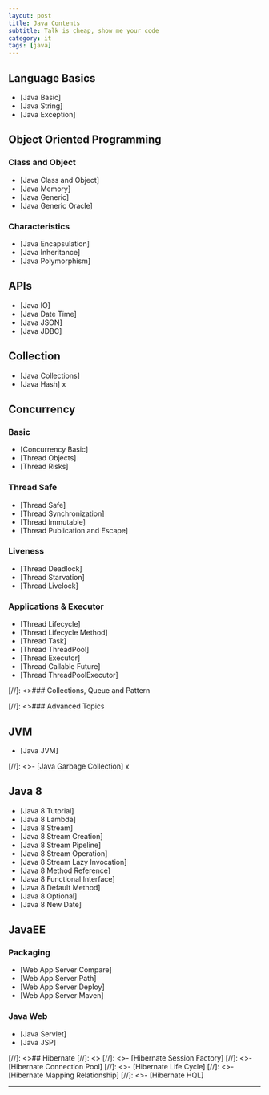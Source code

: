 ```yaml
---
layout: post
title: Java Contents
subtitle: Talk is cheap, show me your code
category: it
tags: [java]
---
```


## Language Basics

- [Java Basic]
- [Java String]
- [Java Exception]

## Object Oriented Programming

### Class and Object

- [Java Class and Object]
- [Java Memory]
- [Java Generic]
- [Java Generic Oracle]

### Characteristics

- [Java Encapsulation]
- [Java Inheritance]
- [Java Polymorphism]

## APIs

- [Java IO]
- [Java Date Time]
- [Java JSON]
- [Java JDBC]

## Collection

- [Java Collections]
- [Java Hash] x

## Concurrency

### Basic

- [Concurrency Basic]
- [Thread Objects]
- [Thread Risks]

### Thread Safe

- [Thread Safe]
- [Thread Synchronization]
- [Thread Immutable]
- [Thread Publication and Escape]

### Liveness

- [Thread Deadlock]
- [Thread Starvation]
- [Thread Livelock]

### Applications & Executor

- [Thread Lifecycle]
- [Thread Lifecycle Method]
- [Thread Task]
- [Thread ThreadPool]
- [Thread Executor]
- [Thread Callable Future]
- [Thread ThreadPoolExecutor]

[//]: <>### Collections, Queue and Pattern



[//]: <>### Advanced Topics

## JVM

- [Java JVM]

[//]: <>- [Java Garbage Collection] x

## Java 8

- [Java 8 Tutorial]
- [Java 8 Lambda]
- [Java 8 Stream]
- [Java 8 Stream Creation]
- [Java 8 Stream Pipeline]
- [Java 8 Stream Operation]
- [Java 8 Stream Lazy Invocation]
- [Java 8 Method Reference]
- [Java 8 Functional Interface]
- [Java 8 Default Method]
- [Java 8 Optional]
- [Java 8 New Date]

## JavaEE

### Packaging

- [Web App Server Compare]
- [Web App Server Path]
- [Web App Server Deploy]
- [Web App Server Maven]

### Java Web

- [Java Servlet]
- [Java JSP]

[//]: <>## Hibernate
[//]: <>
[//]: <>- [Hibernate Session Factory]
[//]: <>- [Hibernate Connection Pool]
[//]: <>- [Hibernate Life Cycle]
[//]: <>- [Hibernate Mapping Relationship]
[//]: <>- [Hibernate HQL]

---